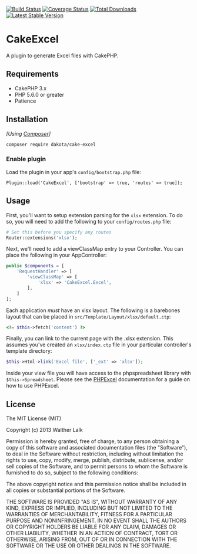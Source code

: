 [![Build Status](https://img.shields.io/travis/dakota/CakeExcel/master.svg?style=flat-square)](https://travis-ci.org/dakota/CakeExcel)
[![Coverage Status](https://img.shields.io/coveralls/dakota/CakeExcel.svg?style=flat-square)](https://coveralls.io/r/dakota/CakeExcel?branch=master)
[![Total Downloads](https://img.shields.io/packagist/dt/dakota/cake-excel.svg?style=flat-square)](https://packagist.org/packages/dakota/cake-excel)
[![Latest Stable Version](https://img.shields.io/packagist/v/dakota/cake-excel.svg?style=flat-square)](https://packagist.org/packages/dakota/cake-excel)

# CakeExcel

A plugin to generate Excel files with CakePHP.

## Requirements

* CakePHP 3.x
* PHP 5.6.0 or greater
* Patience

## Installation

_[Using [Composer](http://getcomposer.org/)]_

```
composer require dakota/cake-excel
```

### Enable plugin

Load the plugin in your app's `config/bootstrap.php` file:

    Plugin::load('CakeExcel', ['bootstrap' => true, 'routes' => true]);

## Usage

First, you'll want to setup extension parsing for the `xlsx` extension. To do so, you will need to add the following to your `config/routes.php` file:

```php
# Set this before you specify any routes
Router::extensions('xlsx');
```

Next, we'll need to add a viewClassMap entry to your Controller. You can place the following in your AppController:

```php
public $components = [
    'RequestHandler' => [
        'viewClassMap' => [
            'xlsx' => 'CakeExcel.Excel',
        ],
    ]
];
```

Each application *must* have an xlsx layout. The following is a barebones layout that can be placed in `src/Template/Layout/xlsx/default.ctp`:

```php
<?= $this->fetch('content') ?>
```

Finally, you can link to the current page with the .xlsx extension. This assumes you've created an `xlsx/index.ctp` file in your particular controller's template directory:

```php
$this->Html->link('Excel file', ['_ext' => 'xlsx']);
```

Inside your view file you will have access to the phpspreadsheet library with `$this->Spreadsheet`. Please see the [PHPExcel](https://github.com/PHPOffice/PHPExcel) documentation for a guide on how to use PHPExcel.

## License

The MIT License (MIT)

Copyright (c) 2013 Walther Lalk

Permission is hereby granted, free of charge, to any person obtaining a copy
of this software and associated documentation files (the "Software"), to deal
in the Software without restriction, including without limitation the rights
to use, copy, modify, merge, publish, distribute, sublicense, and/or sell
copies of the Software, and to permit persons to whom the Software is
furnished to do so, subject to the following conditions:

The above copyright notice and this permission notice shall be included in
all copies or substantial portions of the Software.

THE SOFTWARE IS PROVIDED "AS IS", WITHOUT WARRANTY OF ANY KIND, EXPRESS OR
IMPLIED, INCLUDING BUT NOT LIMITED TO THE WARRANTIES OF MERCHANTABILITY,
FITNESS FOR A PARTICULAR PURPOSE AND NONINFRINGEMENT. IN NO EVENT SHALL THE
AUTHORS OR COPYRIGHT HOLDERS BE LIABLE FOR ANY CLAIM, DAMAGES OR OTHER
LIABILITY, WHETHER IN AN ACTION OF CONTRACT, TORT OR OTHERWISE, ARISING FROM,
OUT OF OR IN CONNECTION WITH THE SOFTWARE OR THE USE OR OTHER DEALINGS IN
THE SOFTWARE.

